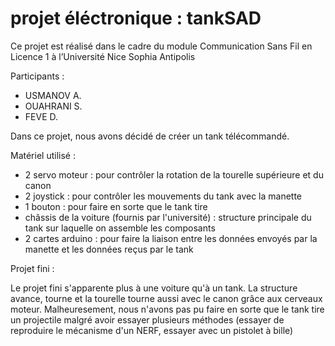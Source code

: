 # projet éléctronique : tankSAD
Ce projet est réalisé dans le cadre du module Communication Sans Fil en Licence 1 à l’Université
Nice Sophia Antipolis

Participants :
- USMANOV A.
- OUAHRANI S.
- FEVE D.

Dans ce projet, nous avons décidé de créer un tank télécommandé.

Matériel utilisé :

- 2 servo moteur : pour contrôler la rotation de la tourelle supérieure et du canon
- 2 joystick : pour contrôler les mouvements du tank avec la manette
- 1 bouton : pour faire en sorte que le tank tire
- châssis de la voiture (fournis par l'université) : structure principale du tank sur laquelle on assemble les composants
- 2 cartes arduino : pour faire la liaison entre les données envoyés par la manette et les données reçus par le tank

Projet fini :

  Le projet fini s'apparente plus à une voiture qu'à un tank. La structure avance, tourne et la tourelle tourne aussi avec le canon grâce aux cerveaux
  moteur. Malheuresement, nous n'avons pas pu faire en sorte que le tank tire un projectile malgré avoir essayer plusieurs méthodes (essayer de reproduire
  le mécanisme d'un NERF, essayer avec un pistolet à bille)


